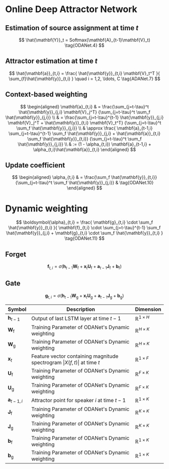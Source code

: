 # Online Deep Attractor Network

## Estimation of source assignment at time $t$

$$
\hat{\mathbf{Y}}_t = Softmax(\mathbf{A}_{t-1}\mathbf{V}_t)
\tag{ODANet.4}
$$

## Attractor estimation at time $t$
$$
\hat{\mathbf{a}}_{t,i} = \frac{
\hat{\mathbf{y}}_{t,i} \mathbf{V}_t^T
}{
\sum_{f}\hat{\mathbf{y}}_{t,i}
}
\quad i = 1,2, \ldots, C
\tag{ADANet.7}
$$

## Context-based weighting

$$
\begin{aligned}
            \mathbf{a}_{t,i} & =
            \frac{\sum_{j=t-\tau}^t \hat{\mathbf{y}}_{j,i} \mathbf{V}_j^T}
            {\sum_{j=t-\tau}^t \sum_f \hat{\mathbf{y}}_{j,i}}
            \\
            & =
            \frac{\sum_{j=t-\tau}^{t-1} \hat{\mathbf{y}}_{j,i} \mathbf{V}_j^T
            + \hat{\mathbf{y}}_{t,i} \mathbf{V}_t^T}
            {\sum_{j=t-\tau}^t \sum_f \hat{\mathbf{y}}_{j,i}}
            \\
            & \approx
            \frac{
            \mathbf{a}_{t-1,i} \sum_{j=t-\tau}^{t-1} \sum_f \hat{\mathbf{y}}_{j,i}
            + \hat{\mathbf{a}}_{t,i} \sum_f \hat{\mathbf{y}}_{t,i}}
            {\sum_{j=t-\tau}^t \sum_f \hat{\mathbf{y}}_{j,i}}
            \\
            & :=
            (1 - \alpha_{t,i}) \mathbf{a}_{t-1,i} + \alpha_{t,i}\hat{\mathbf{a}}_{t,i}
\end{aligned}
$$

## Update coefficient

$$
\begin{aligned}
            \alpha_{t,i} & =
            \frac{\sum_f \hat{\mathbf{y}}_{t,i}}
            {\sum_{j=t-\tau}^t \sum_f \hat{\mathbf{y}}_{j,i}} &
            \tag{ODANet.10}
\end{aligned}
$$

# Dynamic weighting
$$
\boldsymbol{\alpha}_{t,i} =
\frac{
    \mathbf{g}_{t,i} \cdot \sum_f \hat{\mathbf{y}}_{t,i}
}{
    \mathbf{f}_{t,i}
    \cdot
    \sum_{j=t-\tau}^{t-1} \sum_f \hat{\mathbf{y}}_{j,i}
    +
    \mathbf{g}_{t,i}
    \cdot
    \sum_f \hat{\mathbf{y}}_{t,i}
}
\tag{ODANet.11}
$$
## Forget
$$
    \mathbf{f}_{t,i} =
    \sigma(
    \mathbf{h}_{t-1}
    \mathbf{W}_\mathrm{f}
    +
    \mathbf{x}_t
    \mathbf{U}_\mathrm{f}
    +
    \mathbf{a}_{t-1}
    \mathbf{J}_\mathrm{f}
    +
    \mathbf{b}_\mathrm{f}
    )
$$
## Gate
$$
    \mathbf{g}_{t,i} =
    \sigma (
        \mathbf{h}_{t-1}
        \mathbf{W}_\mathrm{g}
        +
        \mathbf{x}_t
        \mathbf{U}_\mathrm{g}
        +
        \mathbf{a}_{t-1}
        \mathbf{J}_\mathrm{g}
        +
        \mathbf{b}_\mathrm{g}
    )
$$

| Symbol                  | Description                                      | Dimension                 |
| ----------------------- | ------------------------------------------------ | ------------------------- |
| $\mathbf{h}_{t-1}$      | Output of last LSTM layer at time $t-1$          | $\mathbb{R}^{1 \times H}$ |
| $\mathbf{W}_\mathrm{f}$ | Training Parameter of ODANet's Dynamic weighting | $\mathbb{R}^{H \times K}$ |
| $\mathbf{W}_\mathrm{g}$ | Training Parameter of ODANet's Dynamic weighting | $\mathbb{R}^{H \times K}$ |
| $\mathbf{x}_t$          | Feature vector containing magnitude spectrogram $\vert X(f,t) \vert$ at time $t$  |  $\mathbb{R}^{1 \times F}$ |
| $\mathbf{U}_\mathrm{f}$ | Training Parameter of ODANet's Dynamic weighting | $\mathbb{R}^{F \times K}$ |
| $\mathbf{U}_\mathrm{g}$ | Training Parameter of ODANet's Dynamic weighting | $\mathbb{R}^{F \times K}$ |
| $\mathbf{a}_{t-1,i}$    | Attractor point for speaker $i$ at time $t-1$    | $\mathbb{R}^{1 \times K}$ |
| $\mathbf{J}_\mathrm{f}$ | Training Parameter of ODANet's Dynamic weighting | $\mathbb{R}^{K \times K}$ |
| $\mathbf{J}_\mathrm{g}$ | Training Parameter of ODANet's Dynamic weighting | $\mathbb{R}^{K \times K}$ |
| $\mathbf{b}_\mathrm{f}$ | Training Parameter of ODANet's Dynamic weighting | $\mathbb{R}^{1 \times K}$ |
| $\mathbf{b}_\mathrm{g}$ | Training Parameter of ODANet's Dynamic weighting | $\mathbb{R}^{1 \times K}$ |
